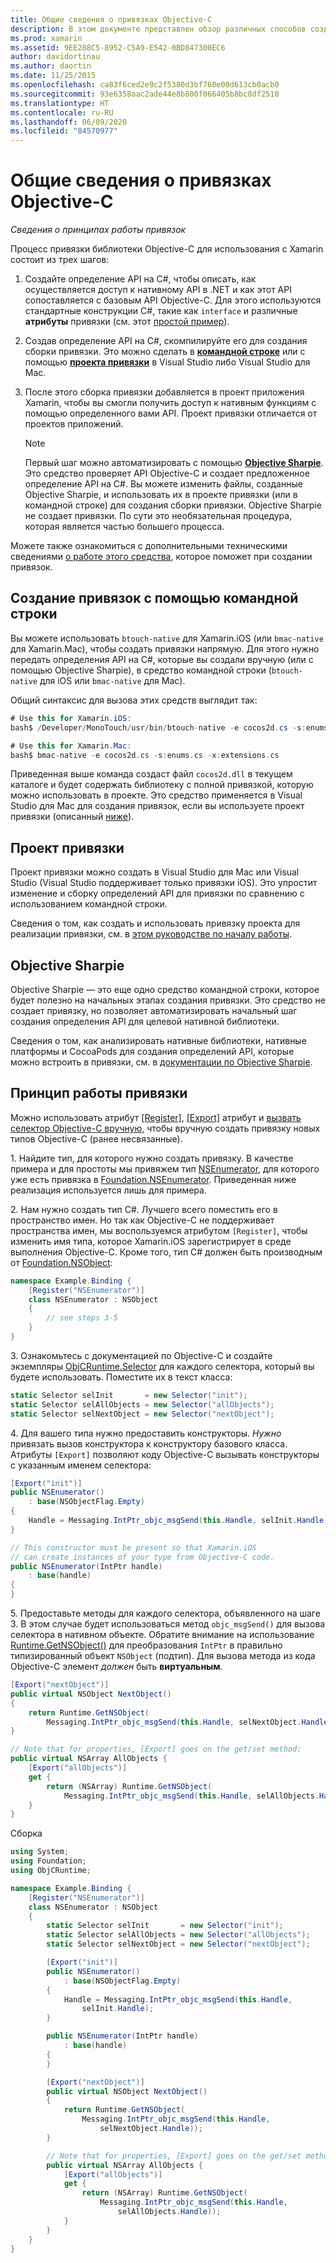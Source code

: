 ```yaml
---
title: Общие сведения о привязках Objective-C
description: В этом документе представлен обзор различных способов создания привязок C# для кода Objective-C, включая привязки командной строки, привязки проектов и Objective Sharpie. Здесь также рассматривается принцип работы привязок.
ms.prod: xamarin
ms.assetid: 9EE288C5-8952-C5A9-E542-0BD847300EC6
author: davidortinau
ms.author: daortin
ms.date: 11/25/2015
ms.openlocfilehash: ca83f6ced2e9c2f5380d3bf760e00d613cb0acb0
ms.sourcegitcommit: 93e6358aac2ade44e8b800f066405b8bc8df2510
ms.translationtype: HT
ms.contentlocale: ru-RU
ms.lasthandoff: 06/09/2020
ms.locfileid: "84570977"
---
```

# <a name="overview-of-objective-c-bindings"></a>Общие сведения о привязках Objective-C

_Сведения о принципах работы привязок_

Процесс привязки библиотеки Objective-C для использования с Xamarin состоит из трех шагов:

1. Создайте определение API на C#, чтобы описать, как осуществляется доступ к нативному API в .NET и как этот API сопоставляется с базовым API Objective-C. Для этого используются стандартные конструкции C#, такие как `interface` и различные **атрибуты** привязки (см. этот [простой пример](~/cross-platform/macios/binding/objective-c-libraries.md#Binding_an_API)).

2. Создав определение API на C#, скомпилируйте его для создания сборки привязки. Это можно сделать в [**командной строке**](#command-line-bindings) или с помощью [**проекта привязки**](#bindingproject) в Visual Studio либо Visual Studio для Mac.

3. После этого сборка привязки добавляется в проект приложения Xamarin, чтобы вы смогли получить доступ к нативным функциям с помощью определенного вами API.
   Проект привязки отличается от проектов приложений.

   > [!NOTE]
   > Первый шаг можно автоматизировать с помощью [**Objective Sharpie**](#objectivesharpie). Это средство проверяет API Objective-C и создает предложенное определение API на C#. Вы можете изменить файлы, созданные Objective Sharpie, и использовать их в проекте привязки (или в командной строке) для создания сборки привязки. Objective Sharpie не создает привязки. По сути это необязательная процедура, которая является частью большего процесса.

Можете также ознакомиться с дополнительными техническими сведениями [о работе этого средства](#howitworks), которое поможет при создании привязок.

## <a name="command-line-bindings"></a>Создание привязок с помощью командной строки

Вы можете использовать `btouch-native` для Xamarin.iOS (или `bmac-native` для Xamarin.Mac), чтобы создать привязки напрямую. Для этого нужно передать определения API на C#, которые вы создали вручную (или с помощью Objective Sharpie), в средство командной строки (`btouch-native` для iOS или `bmac-native` для Mac).

Общий синтаксис для вызова этих средств выглядит так:

```csharp
# Use this for Xamarin.iOS:
bash$ /Developer/MonoTouch/usr/bin/btouch-native -e cocos2d.cs -s:enums.cs -x:extensions.cs
```

```csharp
# Use this for Xamarin.Mac:
bash$ bmac-native -e cocos2d.cs -s:enums.cs -x:extensions.cs
```

Приведенная выше команда создаст файл `cocos2d.dll` в текущем каталоге и будет содержать библиотеку с полной привязкой, которую можно использовать в проекте. Это средство применяется в Visual Studio для Mac для создания привязок, если вы используете проект привязки (описанный [ниже](#bindingproject)).

<a name="bindingproject"></a>

## <a name="binding-project"></a>Проект привязки

Проект привязки можно создать в Visual Studio для Mac или Visual Studio (Visual Studio поддерживает только привязки iOS). Это упростит изменение и сборку определений API для привязки по сравнению с использованием командной строки.

Сведения о том, как создать и использовать привязку проекта для реализации привязки, см. в [этом руководстве по началу работы](~/cross-platform/macios/binding/objective-c-libraries.md#Getting_Started).

<a name="objectivesharpie"></a>

## <a name="objective-sharpie"></a>Objective Sharpie

Objective Sharpie — это еще одно средство командной строки, которое будет полезно на начальных этапах создания привязки. Это средство не создает привязку, но позволяет автоматизировать начальный шаг создания определения API для целевой нативной библиотеки.

Сведения о том, как анализировать нативные библиотеки, нативные платформы и CocoaPods для создания определений API, которые можно встроить в привязки, см. в [документации по Objective Sharpie](~/cross-platform/macios/binding/objective-sharpie/index.md).

<a name="howitworks"></a>

## <a name="how-binding-works"></a>Принцип работы привязки

Можно использовать атрибут [[Register]](xref:Foundation.RegisterAttribute), [[Export]](xref:Foundation.ExportAttribute) атрибут и [вызвать селектор Objective-C вручную](~/ios/internals/objective-c-selectors.md), чтобы вручную создать привязку новых типов Objective-C (ранее несвязанные).

1\. Найдите тип, для которого нужно создать привязку. В качестве примера и для простоты мы привяжем тип [NSEnumerator](https://developer.apple.com/documentation/foundation/nsenumerator), для которого уже есть привязка в [Foundation.NSEnumerator](xref:Foundation.NSEnumerator). Приведенная ниже реализация используется лишь для примера.

2\. Нам нужно создать тип C#. Лучшего всего поместить его в пространство имен. Но так как Objective-C не поддерживает пространства имен, мы воспользуемся атрибутом `[Register]`, чтобы изменить имя типа, которое Xamarin.iOS зарегистрирует в среде выполнения Objective-C. Кроме того, тип C# должен быть производным от [Foundation.NSObject](xref:Foundation.NSObject):

```csharp
namespace Example.Binding {
    [Register("NSEnumerator")]
    class NSEnumerator : NSObject
    {
        // see steps 3-5
    }
}
```

3\. Ознакомьтесь с документацией по Objective-C и создайте экземпляры [ObjCRuntime.Selector](xref:ObjCRuntime.Selector) для каждого селектора, который вы будете использовать. Поместите их в текст класса:

```csharp
static Selector selInit       = new Selector("init");
static Selector selAllObjects = new Selector("allObjects");
static Selector selNextObject = new Selector("nextObject");
```

4\. Для вашего типа нужно предоставить конструкторы. *Нужно* привязать вызов конструктора к конструктору базового класса. Атрибуты `[Export]` позволяют коду Objective-C вызывать конструкторы с указанным именем селектора:

```csharp
[Export("init")]
public NSEnumerator()
    : base(NSObjectFlag.Empty)
{
    Handle = Messaging.IntPtr_objc_msgSend(this.Handle, selInit.Handle);
}
```

```csharp
// This constructor must be present so that Xamarin.iOS
// can create instances of your type from Objective-C code.
public NSEnumerator(IntPtr handle)
    : base(handle)
{
}
```

5\. Предоставьте методы для каждого селектора, объявленного на шаге 3. В этом случае будет использоваться метод `objc_msgSend()` для вызова селектора в нативном объекте. Обратите внимание на использование [Runtime.GetNSObject()](xref:ObjCRuntime.Runtime.GetNSObject*) для преобразования `IntPtr` в правильно типизированный объект `NSObject` (подтип). Для вызова метода из кода Objective-C элемент *должен* быть **виртуальным**.

```csharp
[Export("nextObject")]
public virtual NSObject NextObject()
{
    return Runtime.GetNSObject(
        Messaging.IntPtr_objc_msgSend(this.Handle, selNextObject.Handle));
}
```

```csharp
// Note that for properties, [Export] goes on the get/set method:
public virtual NSArray AllObjects {
    [Export("allObjects")]
    get {
        return (NSArray) Runtime.GetNSObject(
            Messaging.IntPtr_objc_msgSend(this.Handle, selAllObjects.Handle));
    }
}
```

Сборка

```csharp
using System;
using Foundation;
using ObjCRuntime;

namespace Example.Binding {
    [Register("NSEnumerator")]
    class NSEnumerator : NSObject
    {
        static Selector selInit       = new Selector("init");
        static Selector selAllObjects = new Selector("allObjects");
        static Selector selNextObject = new Selector("nextObject");

        [Export("init")]
        public NSEnumerator()
            : base(NSObjectFlag.Empty)
        {
            Handle = Messaging.IntPtr_objc_msgSend(this.Handle,
                selInit.Handle);
        }

        public NSEnumerator(IntPtr handle)
            : base(handle)
        {
        }

        [Export("nextObject")]
        public virtual NSObject NextObject()
        {
            return Runtime.GetNSObject(
                Messaging.IntPtr_objc_msgSend(this.Handle,
                    selNextObject.Handle));
        }

        // Note that for properties, [Export] goes on the get/set method:
        public virtual NSArray AllObjects {
            [Export("allObjects")]
            get {
                return (NSArray) Runtime.GetNSObject(
                    Messaging.IntPtr_objc_msgSend(this.Handle,
                        selAllObjects.Handle));
            }
        }
    }
}
```

